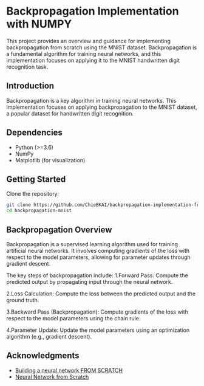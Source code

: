 # Backpropagation Implementation with NUMPY
This project provides an overview and guidance for implementing backpropagation from scratch using the MNIST dataset. Backpropagation is a fundamental algorithm for training neural networks, and this implementation focuses on applying it to the MNIST handwritten digit recognition task.

## Introduction
Backpropagation is a key algorithm in training neural networks. This implementation focuses on applying backpropagation to the MNIST dataset, a popular dataset for handwritten digit recognition.

## Dependencies
- Python (>=3.6)
- NumPy
- Matplotlib (for visualization)

## Getting Started
Clone the repository:

```bash
git clone https://github.com/ChieBKAI/backpropagation-implementation-from-scratch.git
cd backpropagation-mnist
```

## Backpropagation Overview
Backpropagation is a supervised learning algorithm used for training artificial neural networks. It involves computing gradients of the loss with respect to the model parameters, allowing for parameter updates through gradient descent.

The key steps of backpropagation include:
1.Forward Pass: Compute the predicted output by propagating input through the neural network.

2.Loss Calculation: Compute the loss between the predicted output and the ground truth.

3.Backward Pass (Backpropagation): Compute gradients of the loss with respect to the model parameters using the chain rule.

4.Parameter Update: Update the model parameters using an optimization algorithm (e.g., gradient descent).

## Acknowledgments
- [Building a neural network FROM SCRATCH](https://www.youtube.com/watch?v=w8yWXqWQYmU)
- [Neural Network from Scratch](https://www.youtube.com/watch?v=pauPCy_s0Ok)
